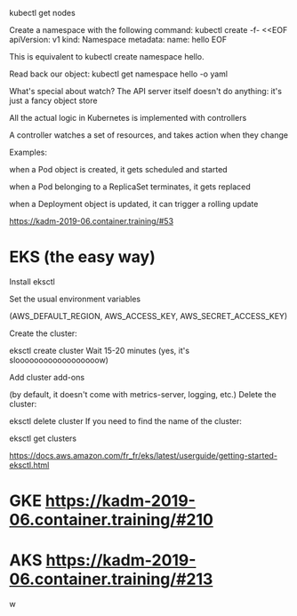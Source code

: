 kubectl get nodes


Create a namespace with the following command:
kubectl create -f- <<EOF
apiVersion: v1
kind: Namespace
metadata:
  name: hello
EOF

This is equivalent to kubectl create namespace hello.

Read back our object:
kubectl get namespace hello -o yaml


What's special about watch?
The API server itself doesn't do anything: it's just a fancy object store

All the actual logic in Kubernetes is implemented with controllers

A controller watches a set of resources, and takes action when they change

Examples:

when a Pod object is created, it gets scheduled and started

when a Pod belonging to a ReplicaSet terminates, it gets replaced

when a Deployment object is updated, it can trigger a rolling update


https://kadm-2019-06.container.training/#53




# EKS (the easy way)
Install eksctl

Set the usual environment variables

(AWS_DEFAULT_REGION, AWS_ACCESS_KEY, AWS_SECRET_ACCESS_KEY)

Create the cluster:

eksctl create cluster
Wait 15-20 minutes (yes, it's sloooooooooooooooooow)

Add cluster add-ons

(by default, it doesn't come with metrics-server, logging, etc.)
Delete the cluster:

eksctl delete cluster <clustername>
If you need to find the name of the cluster:

eksctl get clusters


https://docs.aws.amazon.com/fr_fr/eks/latest/userguide/getting-started-eksctl.html

# GKE https://kadm-2019-06.container.training/#210
# AKS https://kadm-2019-06.container.training/#213


w